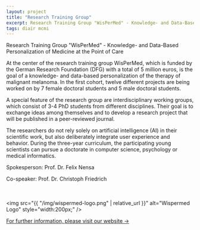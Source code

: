 ```yaml
---
layout: project
title: "Research Training Group"
excerpt: Research Training Group "WisPerMed" - Knowledge- and Data-Based Personalization of Medicine at the Point of Care
tags: diair mcmi
---
```

Research Training Group "WisPerMed" - Knowledge- and Data-Based Personalization of Medicine at the Point of Care

At the center of the research training group WisPerMed, which is funded by the German Research Foundation (DFG) with a total of 5 million euros, is the goal of a knowledge- and data-based personalization of the therapy of malignant melanoma. In the first cohort, twelve different projects are being worked on by 7 female doctoral students and 5 male doctoral students.


A special feature of the research group are interdisciplinary working groups, which consist of 3-4 PhD students from different disciplines. Their goal is to exchange ideas among themselves and to develop a research project that will be published in a peer-reviewed journal.

 
The researchers do not rely solely on artificial intelligence (AI) in their scientific work, but also deliberately integrate user experience and behavior. During the three-year curriculum, the participating young scientists can pursue a doctorate in computer science, psychology or medical informatics.

 

Spokesperson: Prof. Dr. Felix Nensa

Co-speaker: Prof. Dr. Christoph Friedrich

<br /><br />
<img src="{{ "/img/wispermed-logo.png" | relative_url }}" alt="Wispermed Logo" style="width:200px;" />

[For further information, please visit our website &rarr;](https://www.uni-due.de/grk_wispermed/grk_wispermed.php)

